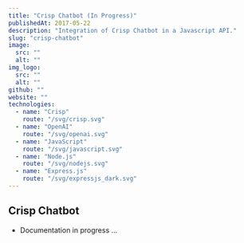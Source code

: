 ```yaml
---
title: "Crisp Chatbot (In Progress)"
publishedAt: 2017-05-22
description: "Integration of Crisp Chatbot in a Javascript API."
slug: "crisp-chatbot"
image: 
  src: ""
  alt: ""
img_logo: 
  src: ""
  alt: ""
github: ""
website: ""
technologies:
  - name: "Crisp"
    route: "/svg/crisp.svg"
  - name: "OpenAI"
    route: "/svg/openai.svg"
  - name: "JavaScript"
    route: "/svg/javascript.svg"
  - name: "Node.js"
    route: "/svg/nodejs.svg"
  - name: "Express.js"
    route: "/svg/expressjs_dark.svg"
---
```


##  Crisp Chatbot

- Documentation in progress ...




